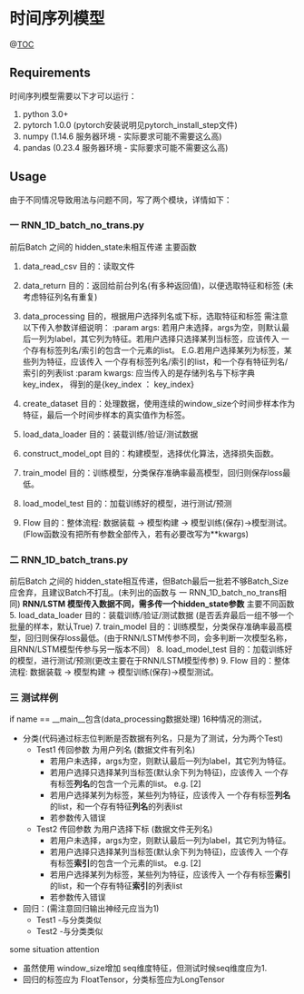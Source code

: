 

# 时间序列模型


@[TOC](目录)
## Requirements
时间序列模型需要以下才可以运行：
 1. python 3.0+
 2. pytorch 1.0.0 (pytorch安装说明见pytorch_install_step文件)
 3. numpy (1.14.6 服务器环境 - 实际要求可能不需要这么高)
 4. pandas (0.23.4 服务器环境 - 实际要求可能不需要这么高)
## Usage
由于不同情况导致用法与问题不同，写了两个模块，详情如下：

### 一 RNN_1D_batch_no_trans.py
前后Batch 之间的 hidden_state未相互传递
	主要函数
 1. data_read_csv 目的：读取文件
 2. data_return 目的：返回给前台列名(有多种返回值)，以便选取特征和标签 (未考虑特征列名有重复)
 3. data_processing 目的，根据用户选择列名或下标，选取特征和标签
 		需注意以下传入参数详细说明：
 		:param args: 若用户未选择，args为空，则默认最后一列为label，其它列为特征。若用户选择只选择某列当标签，应该传入 一个存有标签列名/索引的包含一个元素的list。 E.G.若用户选择某列为标签，某些列为特征，应该传入 一个存有标签列名/索引的list，和一个存有特征列名/索引的列表list
    :param kwargs: 应当传入的是存储列名与下标字典 key_index， 得到的是{key_index ： key_index}

4. create_dataset 目的：处理数据，使用连续的window_size个时间步样本作为特征，最后一个时间步样本的真实值作为标签。
5. load_data_loader 目的：装载训练/验证/测试数据
6. construct_model_opt 目的：构建模型，选择优化算法，选择损失函数。
7. train_model 目的：训练模型，分类保存准确率最高模型，回归则保存loss最低。
8. load_model_test 目的：加载训练好的模型，进行测试/预测
9. Flow 目的：整体流程: 数据装载 -> 模型构建 -> 模型训练(保存)->模型测试。 (Flow函数没有把所有参数全部传入，若有必要改写为**kwargs)

### 二 RNN_1D_batch_trans.py
前后Batch 之间的 hidden_state相互传递，但Batch最后一批若不够Batch_Size应舍弃，且建议Batch不打乱。(未列出的函数与 一 RNN_1D_batch_no_trans相同)
**RNN/LSTM 模型传入数据不同，需多传一个hidden_state参数**
	主要不同函数
5. load_data_loader 目的：装载训练/验证/测试数据 (是否丢弃最后一组不够一个批量的样本，默认True)
7. train_model 目的：训练模型，分类保存准确率最高模型，回归则保存loss最低。(由于RNN/LSTM传参不同，会多判断一次模型名称，且RNN/LSTM模型传参与另一版本不同）
8. load_model_test 目的：加载训练好的模型，进行测试/预测(更改主要在于RNN/LSTM模型传参)
9. Flow 目的：整体流程: 数据装载 -> 模型构建 -> 模型训练(保存)->模型测试。 
### 三 测试样例
 if name == __main__包含(data_processing数据处理) 16种情况的测试，
 * 分类(代码通过标志位判断是否数据有列名，只是为了测试，分为两个Test)
 	* Test1 传回参数 为用户列名 (数据文件有列名)
 		* 若用户未选择，args为空，则默认最后一列为label，其它列为特征。
 		*  若用户选择只选择某列当标签(默认余下列为特征)，应该传入 一个存有标签**列名**的包含一个元素的list。  e.g.  \[2]
 		* 若用户选择某列为标签，某些列为特征，应该传入 一个存有标签**列名**的list，和一个存有特征**列名**的列表list
 		* 若参数传入错误
 	* Test2 传回参数 为用户选择下标 (数据文件无列名)
 		* 若用户未选择，args为空，则默认最后一列为label，其它列为特征。
 		*  若用户选择只选择某列当标签(默认余下列为特征)，应该传入 一个存有标签**索引**的包含一个元素的list。  e.g.  \[2]
 		* 若用户选择某列为标签，某些列为特征，应该传入 一个存有标签**索引**的list，和一个存有特征**索引**的列表list
 		* 若参数传入错误
* 回归：(需注意回归输出神经元应当为1)
	* Test1 -与分类类似 
	* Test2 -与分类类似 
 
some situation attention
* 虽然使用 window_size增加 seq维度特征，但测试时候seq维度应为1.
* 回归的标签应为 FloatTensor，分类标签应为LongTensor



